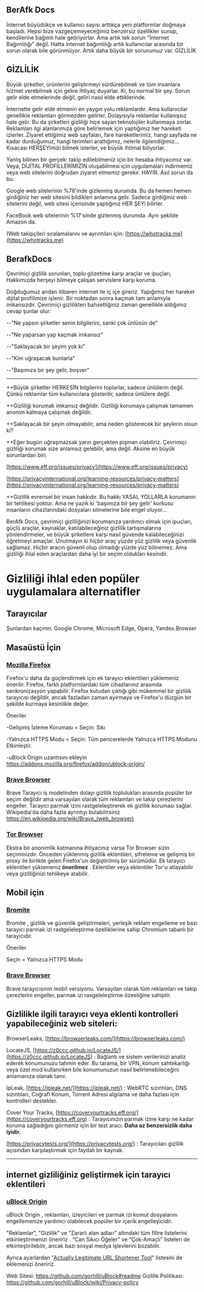 ## BerAfk Docs

İnternet büyüdükçe ve kullanıcı sayısı arttıkça yeni platformlar doğmaya başladı. Hepsi bize vazgeçemeyeceğimiz benzersiz özellikler sunup, kendilerine bağımlı hale getiriyorlar. Ama artık tek sorun "İnternet Bağımlılığı" değil. Hatta internet bağımlılığı artık kullanıcılar arasında bir sorun olarak bile görünmüyor. Artık daha büyük bir sorunumuz var. GİZLİLİK

## GİZLİLİK

Büyük şirketler, ürünlerini geliştirmeyi sürdürebilmek ve tüm insanlara hizmet verebilmek için gelire ihtiyaç duyarlar. Ki, bu normal bir şey. Sorun gelir elde etmelerinde değil, geliri nasıl elde ettiklerinde. 

İnternette gelir elde etmenin en yaygın yolu reklamlardır. Ama kullanıcılar genellikle reklamları görmezden gelirler. Dolayısıyla reklamlar kullanışsız hale gelir. Bu da şirketleri gizliliği hiçe sayan teknolojiler kullanmaya zorlar. Reklamları ilgi alanlarımıza göre belirlemek için yaptığımız her hareketi izlerler. Ziyaret ettiğimiz web sayfaları, fare hareketlerimiz, hangi sayfada ne kadar durduğumuz, hangi terimleri arattığımız, nelerle ilgilendiğimiz... Kısacası HERŞEYimizi bilmek isterler, ve büyük ihtimal biliyorlar.

Yanlış bilinen bir gerçek: takip edilebilmeniz için bir hesaba ihtiyacımız var. Veya, DİJİTAL PROFİLLERİMİZİN oluşabilmesi için uygulamaları indirmemiz veya web sitelerini doğrudan ziyaret etmemiz gerekir. HAYIR. Asıl sorun da bu. 

Google web sitelerinin %78'inde gizlenmiş durumda. Bu da hemen hemen girdiğiniz her web sitesini bildikleri anlamına gelir. Sadece girdiğiniz web sitelerini değil, web sitesi içerisinde yaptığınız HER ŞEYi bilirler.

FaceBook web sitelerinin %17'sinde gizlenmiş durumda. Aynı şekilde Amazon da. 

(Web takipçileri sıralamalarını ve ayrıntıları için: [https://whotracks.me](https://whotracks.me)



## BerafkDocs

Çevrimiçi gizlilik sorunları, toplu gözetime karşı araçlar ve ipuçları, Hakkımızda herşeyi bilmeye çalışan servislere karşı koruma.

Doğduğumuz andan itibaren internet ile iç içe gireriz. Yapığımız her hareket dijital profilimize işlenir. Bir noktadan sonra kaçmak tam anlamıyla imkansızdır. Çevrimiçi gizlilikten bahsettiğiniz zaman genellikle aldığımız cevap şunlar olur: 

--"Ne yapsın şirketler senin bilgilerini, sanki çok ünlüsün de"

--"Ne yaparsan yap kaçmak imkansız"

--"Saklayacak bir şeyim yok ki"

--"Kim uğraşacak bunlarla"

--"Başımıza bir şey gelir, boşver"


-------


++Büyük şirketler HERKESİN bilgilerini toplarlar, sadece ünlülerin değil. Çünkü reklamlar tüm kullanıcılara gösterilir, sadece ünlülere değil.

++Gizliliği korumak imkansız değildir. Gizliliği korumaya çalışmak tamamen anonim kalmaya çalışmak değildir.

++Saklayacak bir şeyin olmayabilir, ama neden gösterecek bir şeylerin olsun ki?

++Eğer bugün uğraşmazsak yarın gerçekten pişman olabiliriz. Çevrimiçi gizliliği korumak size anlamsız gelebilir, ama değil. Aksine en büyük sorunlardan biri.

[https://www.eff.org/issues/privacy](https://www.eff.org/issues/privacy)

[https://privacyinternational.org/learning-resources/privacy-matters](https://privacyinternational.org/learning-resources/privacy-matters)

++Gizlilik evrensel bir insan hakkıdır. Bu hakkı YASAL YOLLARLA korumanın bir tehlikesi yoktur. Ama ne yazık ki 'başımıza bir şey gelir' korkusu insanların cihazlarındaki dosyaları silmelerine bile engel oluyor...

BerAfk Docs, çevrimiçi gizliliğinizi korumanıza yardımcı olmak için ipuçları, güçlü araçlar, kaynaklar, katılabileceğiniz gizlilik tartışmalarına yönlendirmeler, ve büyük şirketlere karşı nasıl güvende kalabileceğinizi öğretmeyi amaçlar. Unutmayın ki hiçbir araç yüzde yüz gizlilik veya güvenlik sağlamaz. Hiçbir aracın güvenli olup olmadığı yüzde yüz bilinemez. Ama gizliliği ihlal eden araçlardan daha iyi bir seçim oldukları kesindir.




# Gizliliği ihlal eden popüler uygulamalara alternatifler

## Tarayıcılar

Şunlardan kaçının: Google Chrome, Microsoft Edge, Opera, Yandex.Browser

## Masaüstü İçin

### [Mozilla Firefox](https://firefox.com)

Firefox'u daha da güçlendirmek için ek tarayıcı eklentileri yüklemeniz önerilir. Firefox, farklı platformlardaki tüm cihazlarınız arasında senkronizasyon yapabilir. Firefox kutudan çıktığı gibi mükemmel bir gizlilik tarayıcısı değildir, ancak fazladan zaman ayırmaya ve Firefox'u düzgün bir şekilde kurmaya kesinlikle değer.

Öneriler

-Gelişmiş İzleme Koruması = Seçin: Sıkı


-Yalnızca HTTPS Modu = Seçin: Tüm pencerelerde Yalnızca HTTPS Modunu Etkinleştir.


-uBlock Origin uzantısını ekleyin https://addons.mozilla.org/firefox/addon/ublock-origin/


### [Brave Browser](https://brave.com)

Brave Tarayıcı iş modelinden dolayı gizlilik toplulukları arasında popüler bir seçim değildir ama varsayılan olarak tüm reklamları ve takip çerezlerini engeller. Tarayıcı parmak izini rastgeleleştirerek ek gizlilik koruması sağlar.
Wikipedia'da daha fazla ayrıntıyı bulabilirsiniz https://en.wikipedia.org/wiki/Brave_(web_browser)


### [Tor Browser](https://www.torproject.org/)

Ekstra bir anonimlik katmanına ihtiyacınız varsa Tor Browser sizin seçiminizdir. Önceden yüklenmiş gizlilik eklentileri, şifreleme ve gelişmiş bir proxy ile birlikte gelen Firefox'un değiştirilmiş bir sürümüdür. Ek tarayıcı eklentileri yüklemeniz **önerilmez** . Eklentiler veya eklentiler Tor'u atlayabilir veya gizliliğinizi tehlikeye atabilir.


## Mobil için

### [Bromite](https://www.bromite.org)

Bromite , gizlilik ve güvenlik geliştirmeleri, yerleşik reklam engelleme ve bazı tarayıcı parmak izi rastgeleleştirme özelliklerine sahip Chromium tabanlı bir tarayıcıdır.

Öneriler


Seçin = Yalnızca HTTPS Modu


### [Brave Browser](https://brave.com)

Brave tarayıcısının mobil versiyonu. Varsayılan olarak tüm reklamları ve takip çerezlerini engeller, parmak izi rasgeleleştirme özeeliğine sahiptir.


## Gizlilikle ilgili tarayıcı veya eklenti kontrolleri yapabileceğiniz web siteleri:

BrowserLeaks, [https://browserleaks.com/](https://browserleaks.com/)

LocateJS, [https://z0ccc.github.io/LocateJS/](https://z0ccc.github.io/LocateJS) : Bağlantı ve sistem verilerinizi analiz ederek konumunuzu tahmin eder. Bu tarama, bir VPN, konum sahtekarlığı veya özel mod kullanırken bile konumunuzun nasıl belirlenebileceğini anlamanıza olanak tanır.

IpLeak, [https://ipleak.net/](https://ipleak.net/) : WebRTC sızıntıları, DNS sızıntıları, Coğrafi Konum, Torrent Adresi algılama ve daha fazlası için kontrolleri destekler.

Cover Your Tracks, [https://coveryourtracks.eff.org/](https://coveryourtracks.eff.org) : Tarayıcınızın parmak izine karşı ne kadar koruma sağladığını görmeniz için bir test aracı. **Daha az benzersizlik daha iyidir.**

[https://privacytests.org/](https://privacytests.org/) : Tarayıcıları gizlilik açısından karşılaştırmak için faydalı bir kaynak.

-------------

## internet gizliliğiniz geliştirmek için tarayıcı eklentileri

### [uBlock Origin](https://github.com/gorhill/uBlock#readme)

uBlock Origin , reklamları, izleyicileri ve parmak izi komut dosyalarını engellemenize yardımcı olabilecek popüler bir içerik engelleyicidir.

"Reklamlar", "Gizlilik" ve "Zararlı alan adları" altındaki tüm filtre listelerini etkinleştirmenizi öneririz . “Can Sıkıcı Öğeler” ve “Çok-Amaçlı” listeleri de etkinleştirilebilir, ancak bazı sosyal medya işlevlerini bozabilir. 

Ayrıca ayarlardan "[Actually Legitimate URL Shortener Tool](https://raw.githubusercontent.com/DandelionSprout/adfilt/master/LegitimateURLShortener.txt)" listesini de eklemenizi öneririz.

Web Sitesi: https://github.com/gorhill/uBlock#readme
Gizlilik Politikası: https://github.com/gorhill/uBlock/wiki/Privacy-policy
